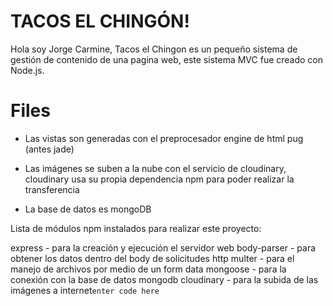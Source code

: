 # TACOS EL CHINGÓN!

Hola soy Jorge Carmine, Tacos el Chingon es un pequeño sistema de gestión de contenido de una pagina web, este sistema MVC fue creado con Node.js.


# Files

-   Las vistas son generadas con el preprocesador engine de html pug (antes jade)
    
-   Las imágenes se suben a la nube con el servicio de cloudinary, cloudinary usa su propia dependencia npm para poder realizar la transferencia
    
-   La base de datos es mongoDB


Lista de módulos npm  instalados para realizar este proyecto:

express      - para la creación y ejecución el servidor web
body-parser  - para obtener los datos dentro del body de solicitudes http
multer       - para el manejo de archivos por medio de un form data
mongoose     - para la conexión con la base de datos mongodb
cloudinary   - para la subida de las imágenes a internet`enter code here`